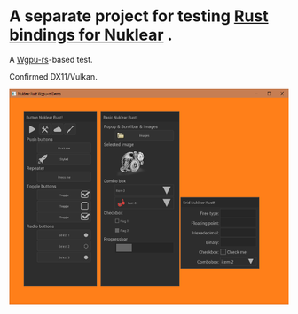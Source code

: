# A separate project for testing [Rust bindings for Nuklear](https://github.com/snuk182/nuklear-rust) . 
A [Wgpu-rs](https://github.com/gfx-rs/wgpu)-based test.

Confirmed DX11/Vulkan.

![screenshot](nuk-wgpu.png)
